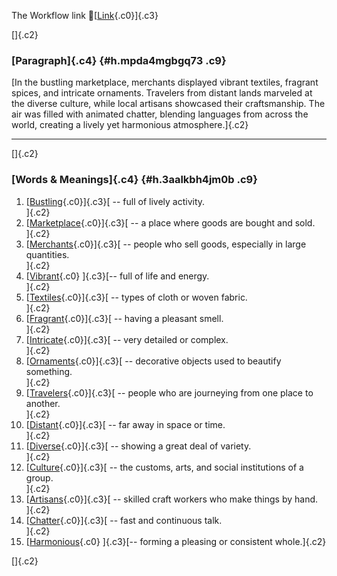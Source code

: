The Workflow link
👏[[Link](https://www.google.com/url?q=http://www.google.com&sa=D&source=editors&ust=1758226646239438&usg=AOvVaw0EHemo5YdjFe2el4pxsfwB){.c0}]{.c3}

[]{.c2}

### [Paragraph]{.c4} {#h.mpda4mgbgq73 .c9}

[In the bustling marketplace, merchants displayed vibrant textiles,
fragrant spices, and intricate ornaments. Travelers from distant lands
marveled at the diverse culture, while local artisans showcased their
craftsmanship. The air was filled with animated chatter, blending
languages from across the world, creating a lively yet harmonious
atmosphere.]{.c2}

------------------------------------------------------------------------

[]{.c2}

### [Words & Meanings]{.c4} {#h.3aalkbh4jm0b .c9}

1.  [[Bustling](https://www.google.com/url?q=http://www.google.com&sa=D&source=editors&ust=1758226646240435&usg=AOvVaw0gVK3c9_FUf1eYq5T8zUE-){.c0}]{.c3}[ --
    full of lively activity.\
    ]{.c2}
2.  [[Marketplace](https://www.google.com/url?q=http://www.google.com&sa=D&source=editors&ust=1758226646240595&usg=AOvVaw3YMqdVxHVmsVxNs-TL2ypr){.c0}]{.c3}[ --
    a place where goods are bought and sold.\
    ]{.c2}
3.  [[Merchants](https://www.google.com/url?q=http://www.google.com&sa=D&source=editors&ust=1758226646240729&usg=AOvVaw0pcwAXYm_1wQL7TYj5pnEc){.c0}]{.c3}[ --
    people who sell goods, especially in large quantities.\
    ]{.c2}
4.  [[Vibrant](https://www.google.com/url?q=http://www.google.com&sa=D&source=editors&ust=1758226646240903&usg=AOvVaw0nOs4bpze9bwwjW4TDU8Cm){.c0}
    ]{.c3}[-- full of life and energy.\
    ]{.c2}
5.  [[Textiles](https://www.google.com/url?q=http://www.google.com&sa=D&source=editors&ust=1758226646241014&usg=AOvVaw3UoEOaYVwHSwefHSTfjOt2){.c0}]{.c3}[ --
    types of cloth or woven fabric.\
    ]{.c2}
6.  [[Fragrant](https://www.google.com/url?q=http://www.google.com&sa=D&source=editors&ust=1758226646241132&usg=AOvVaw2TzHnO-WBfrHcfqF8WnuqI){.c0}]{.c3}[ --
    having a pleasant smell.\
    ]{.c2}
7.  [[Intricate](https://www.google.com/url?q=http://www.google.com&sa=D&source=editors&ust=1758226646241242&usg=AOvVaw1him_RlWIxVakQU8NWoj5r){.c0}]{.c3}[ --
    very detailed or complex.\
    ]{.c2}
8.  [[Ornaments](https://www.google.com/url?q=http://www.google.com&sa=D&source=editors&ust=1758226646241403&usg=AOvVaw3gU09-gh-w2PHsdq3xzVBr){.c0}]{.c3}[ --
    decorative objects used to beautify something.\
    ]{.c2}
9.  [[Travelers](https://www.google.com/url?q=http://www.google.com&sa=D&source=editors&ust=1758226646241588&usg=AOvVaw1--BqIwg1wvNDZUaNCORNa){.c0}]{.c3}[ --
    people who are journeying from one place to another.\
    ]{.c2}
10. [[Distant](https://www.google.com/url?q=http://www.google.com&sa=D&source=editors&ust=1758226646241738&usg=AOvVaw2UHNUxvPtygg1g0bzsRff9){.c0}]{.c3}[ --
    far away in space or time.\
    ]{.c2}
11. [[Diverse](https://www.google.com/url?q=http://www.google.com&sa=D&source=editors&ust=1758226646241905&usg=AOvVaw2AifvZ9eXJvqFYnuMiDYpa){.c0}]{.c3}[ --
    showing a great deal of variety.\
    ]{.c2}
12. [[Culture](https://www.google.com/url?q=http://www.google.com&sa=D&source=editors&ust=1758226646242029&usg=AOvVaw18WOZ2aLK8dFwBBvAygzhK){.c0}]{.c3}[ --
    the customs, arts, and social institutions of a group.\
    ]{.c2}
13. [[Artisans](https://www.google.com/url?q=http://www.google.com&sa=D&source=editors&ust=1758226646242222&usg=AOvVaw0m3S3ePeCjj2pEDxsDZeMb){.c0}]{.c3}[ --
    skilled craft workers who make things by hand.\
    ]{.c2}
14. [[Chatter](https://www.google.com/url?q=http://www.google.com&sa=D&source=editors&ust=1758226646242468&usg=AOvVaw1aRtuuOYc9fmdQccbcAe0i){.c0}]{.c3}[ --
    fast and continuous talk.\
    ]{.c2}
15. [[Harmonious](https://www.google.com/url?q=http://www.google.com&sa=D&source=editors&ust=1758226646242706&usg=AOvVaw17jNG9TbOzEblM0CHHNEPS){.c0}
    ]{.c3}[-- forming a pleasing or consistent whole.]{.c2}

[]{.c2}
